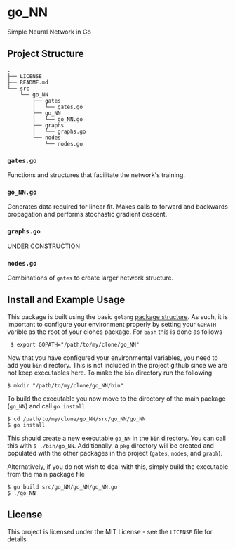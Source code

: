 # go_NN
Simple Neural Network in Go

## Project Structure

```
.
├── LICENSE
├── README.md
└── src
    └── go_NN
        ├── gates
        │   └── gates.go
        ├── go_NN
        │   └── go_NN.go
        ├── graphs
        │   └── graphs.go
        └── nodes
            └── nodes.go

```

### `gates.go`
Functions and structures that facilitate the network's training.

### `go_NN.go`
Generates data required for linear fit. Makes calls to forward and backwards propagation and performs stochastic gradient descent.

### `graphs.go`
UNDER CONSTRUCTION

### `nodes.go`
Combinations of `gates` to create larger network structure.

## Install and Example Usage 
This package is built using the basic `golang` [package structure](https://golang.org/doc/code.html).
As such, it is important to configure your environment properly by setting your
`GOPATH` varible as the root of your clones package. For `bash` this is done as
follows
```
 $ export GOPATH="/path/to/my/clone/go_NN"
```

Now that you have configured your environmental variables, you need to add you
`bin` directory. This is not included in the project github since we are not
keep executables here. To make the `bin` directory run the following
```
$ mkdir "/path/to/my/clone/go_NN/bin"
```

To build the executable you now move to the directory of the main package
(`go_NN`) and call `go install`
```
$ cd /path/to/my/clone/go_NN/src/go_NN/go_NN
$ go install
```
This should create a new executable `go_NN` in the `bin` directory. You can
call this with `$ ./bin/go_NN`. Additionally, a `pkg` directory will be 
created and populated with the other packages in the project (`gates`, `nodes`, and `graph`).

Alternatively, if you do not wish to deal with this, simply build the executable
from the main package file
```
$ go build src/go_NN/go_NN/go_NN.go
$ ./go_NN
```

## License
This project is licensed under the MIT License - see the `LICENSE` file for details
